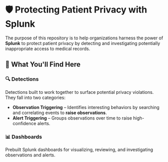 # 🛡️ Protecting Patient Privacy with Splunk

The purpose of this repository is to help organizations harness the power of **Splunk** to protect patient privacy by detecting and investigating potentially inappropriate access to medical records.

## 📌 What You'll Find Here

### 🔍 Detections  
Detections built to work together to surface potential privacy violations. They fall into two categories:

- **Observation Triggering** – Identifies interesting behaviors by searching and correlating events to **raise observations**. 
- **Alert Triggering** – Groups observations over time to raise high-confidence alerts.

### 📊 Dashboards  
Prebuilt Splunk dashboards for visualizing, reviewing, and investigating observations and alerts.


